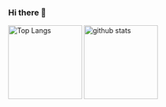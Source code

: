 ### Hi there 👋

</hr>
<!--
**rodrigocist/rodrigocist** is a ✨ _special_ ✨ repository because its `README.md` (this file) appears on your GitHub profile.

Here are some ideas to get you started:

- 🔭 I’m currently working on ...
- 🌱 I’m currently learning ...
- 👯 I’m looking to collaborate on ...
- 🤔 I’m looking for help with ...
- 💬 Ask me about ...
- 📫 How to reach me: ...
- 😄 Pronouns: ...
- ⚡ Fun fact: ...
-->

- 🔭 I’m currently working on Sovos
- 🌱 I’m currently learning Swift UI
- 👯 I’m looking to collaborate on Cloud Serverless
- 📫 How to reach me:
- 🔗 LinkedIn : [My LinkedIn](https://www.linkedin.com/in/rodrigo-cisternas-zanni-46a84076/)
- 📧 Email: rodrigocist@gmail.com
- 📰 CV : [My CV in JSON Resume](https://registry.jsonresume.org/rodrigocist)


      
      
[//]: <> (This is also a comment.)
<!-- markdownlint-disable MD033 -->
<p align="left">
  <img alt="Top Langs" height="150px" src="https://github-readme-stats.vercel.app/api/top-langs/?username=rodrigocist&layout=compact&show_icons=true&theme=onedark&count_private=true" />
  <img alt="github stats" height="150px" src="https://github-readme-stats.vercel.app/api?username=rodrigocist&theme=onedark&show_icons=true&count_private=true" />
</p>
